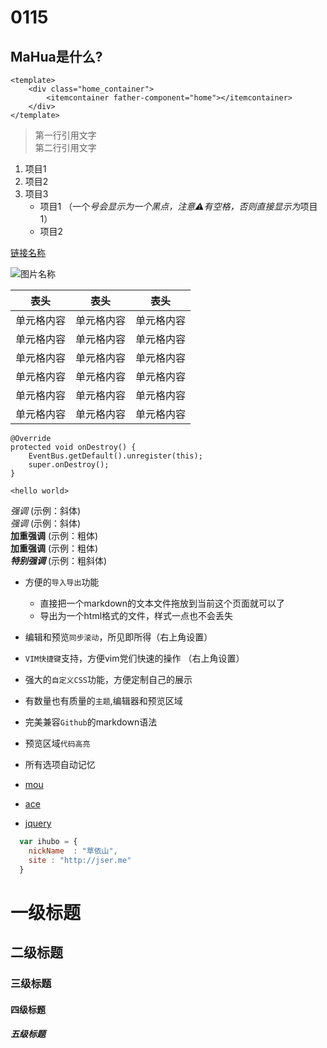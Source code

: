 # 0115

## MaHua是什么?

````
<template>
  	<div class="home_container">
        <itemcontainer father-component="home"></itemcontainer>
    </div>
</template>
````

> 第一行引用文字  
> 第二行引用文字 
1. 项目1  
2. 项目2  
3. 项目3  
   * 项目1 （一个*号会显示为一个黑点，注意⚠️有空格，否则直接显示为*项目1） 
   * 项目2  

[链接名称](https://www.baidu.com/) 

![图片名称](http://www.qiban365.com/themes/qiban365_new/images/index/service01.png) 

 表头  | 表头  | 表头
 ---- | ----- | ------  
 单元格内容  | 单元格内容 | 单元格内容 
 单元格内容  | 单元格内容 | 单元格内容 
  单元格内容  | 单元格内容 | 单元格内容 
 单元格内容  | 单元格内容 | 单元格内容 
  单元格内容  | 单元格内容 | 单元格内容 
 单元格内容  | 单元格内容 | 单元格内容 

```
@Override
protected void onDestroy() {
    EventBus.getDefault().unregister(this);
    super.onDestroy();
}
```  


`<hello world>` 

*强调*  (示例：斜体)  
 _强调_  (示例：斜体)  
**加重强调**  (示例：粗体)  
 __加重强调__ (示例：粗体)  
***特别强调*** (示例：粗斜体)  



* 方便的`导入导出`功能
    *  直接把一个markdown的文本文件拖放到当前这个页面就可以了
    *  导出为一个html格式的文件，样式一点也不会丢失
* 编辑和预览`同步滚动`，所见即所得（右上角设置）
* `VIM快捷键`支持，方便vim党们快速的操作 （右上角设置）
* 强大的`自定义CSS`功能，方便定制自己的展示
* 有数量也有质量的`主题`,编辑器和预览区域
* 完美兼容`Github`的markdown语法
* 预览区域`代码高亮`
* 所有选项自动记忆



* [mou](http://mouapp.com/) 
* [ace](http://ace.ajax.org/)
* [jquery](http://jquery.com)


```javascript
  var ihubo = {
    nickName  : "草依山",
    site : "http://jser.me"
  }
```

 
# 一级标题  
## 二级标题  
### 三级标题  
#### 四级标题  
##### 五级标题  
